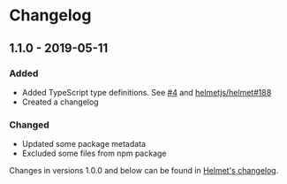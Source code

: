 # Changelog

## 1.1.0 - 2019-05-11

### Added

- Added TypeScript type definitions. See [#4](https://github.com/helmetjs/dont-sniff-mimetype/issues/4) and [helmetjs/helmet#188](https://github.com/helmetjs/helmet/issues/188)
- Created a changelog

### Changed

- Updated some package metadata
- Excluded some files from npm package

Changes in versions 1.0.0 and below can be found in [Helmet's changelog](https://github.com/helmetjs/helmet/blob/master/CHANGELOG.md).
